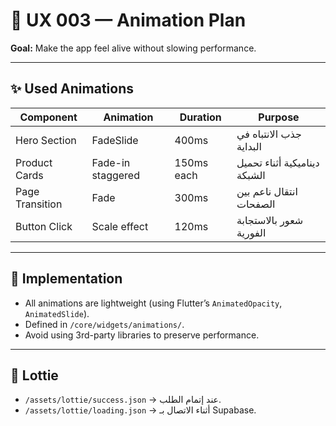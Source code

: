 # 💫 UX 003 — Animation Plan

**Goal:** Make the app feel alive without slowing performance.

---

## ✨ Used Animations
| Component | Animation | Duration | Purpose |
|------------|------------|-----------|----------|
| Hero Section | FadeSlide | 400ms | جذب الانتباه في البداية |
| Product Cards | Fade-in staggered | 150ms each | ديناميكية أثناء تحميل الشبكة |
| Page Transition | Fade | 300ms | انتقال ناعم بين الصفحات |
| Button Click | Scale effect | 120ms | شعور بالاستجابة الفورية |

---

## 🧠 Implementation
- All animations are lightweight (using Flutter’s `AnimatedOpacity`, `AnimatedSlide`).
- Defined in `/core/widgets/animations/`.
- Avoid using 3rd-party libraries to preserve performance.

---

## 🧩 Lottie
- `/assets/lottie/success.json` → عند إتمام الطلب.
- `/assets/lottie/loading.json` → أثناء الاتصال بـ Supabase.
